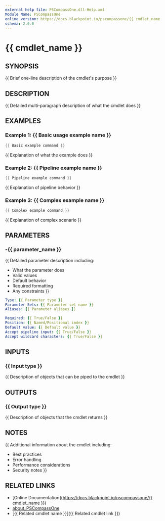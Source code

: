 ```yaml
---
external help file: PSCompassOne.dll-Help.xml
Module Name: PSCompassOne
online version: https://docs.blackpoint.io/pscompassone/{{ cmdlet_name }}
schema: 2.0.0
---
```


# {{ cmdlet_name }}

## SYNOPSIS
{{ Brief one-line description of the cmdlet's purpose }}

## DESCRIPTION
{{ Detailed multi-paragraph description of what the cmdlet does }}

## EXAMPLES

### Example 1: {{ Basic usage example name }}
```powershell
{{ Basic example command }}
```

{{ Explanation of what the example does }}

### Example 2: {{ Pipeline example name }}
```powershell
{{ Pipeline example command }}
```

{{ Explanation of pipeline behavior }}

### Example 3: {{ Complex example name }}
```powershell
{{ Complex example command }}
```

{{ Explanation of complex scenario }}

## PARAMETERS

### -{{ parameter_name }}
{{ Detailed parameter description including:
- What the parameter does
- Valid values
- Default behavior
- Required formatting
- Any constraints }}

```yaml
Type: {{ Parameter type }}
Parameter Sets: {{ Parameter set name }}
Aliases: {{ Parameter aliases }}

Required: {{ True/False }}
Position: {{ Named/Positional index }}
Default value: {{ Default value }}
Accept pipeline input: {{ True/False }}
Accept wildcard characters: {{ True/False }}
```

## INPUTS

### {{ Input type }}
{{ Description of objects that can be piped to the cmdlet }}

## OUTPUTS

### {{ Output type }}
{{ Description of objects that the cmdlet returns }}

## NOTES
{{ Additional information about the cmdlet including:
- Best practices
- Error handling
- Performance considerations
- Security notes }}

## RELATED LINKS

- [Online Documentation](https://docs.blackpoint.io/pscompassone/{{ cmdlet_name }})
- [about_PSCompassOne](about_PSCompassOne.md)
- [{{ Related cmdlet name }}]({{ Related cmdlet link }})